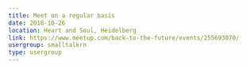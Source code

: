 ```yaml
---
title: Meet on a regular basis
date: 2018-10-26
location: Heart and Soul, Heidelberg
link: https://www.meetup.com/back-to-the-future/events/255693070/
usergroup: smalltalkrn
type: usergroup
---
```

